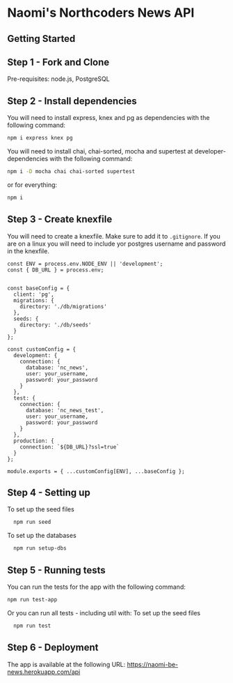 # Naomi's Northcoders News API

## Getting Started

## Step 1 - Fork and Clone
Pre-requisites: node.js, PostgreSQL

## Step 2 - Install dependencies
You will need to install express, knex and pg as dependencies with the following command:

```bash
npm i express knex pg

```

You will need to install chai, chai-sorted, mocha and supertest at developer-dependencies with the following command:
```bash
npm i -D mocha chai chai-sorted supertest

```
or for everything:
```bash
npm i 

```

## Step 3 - Create knexfile 
You will need to create a knexfile. Make sure to add it to `.gitignore`.
If you are on a linux you will need to include yor postgres username and password in the knexfile.

```
const ENV = process.env.NODE_ENV || 'development';
const { DB_URL } = process.env;


const baseConfig = {
  client: 'pg',
  migrations: {
    directory: './db/migrations'
  },
  seeds: {
    directory: './db/seeds'
  }
};

const customConfig = {
  development: {
    connection: {
      database: 'nc_news',
      user: your_username,
      password: your_password
    }
  },
  test: {
    connection: {
      database: 'nc_news_test',
      user: your_username,
      password: your_password
    }
  },
  production: {
    connection: `${DB_URL}?ssl=true`
  }
};

module.exports = { ...customConfig[ENV], ...baseConfig };
```
## Step 4 - Setting up

To set up the seed files
```bash
  npm run seed
```

To set up the databases
```bash
  npm run setup-dbs
```

## Step 5 - Running tests
You can run the tests for the app with the following command:
```bash
npm run test-app

```
Or you can run all tests - including util with:
To set up the seed files
```bash
  npm run test
```
## Step 6 - Deployment
The app is available at the following URL:
https://naomi-be-news.herokuapp.com/api